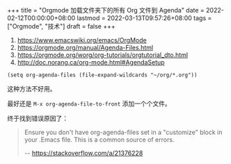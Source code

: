 +++
title = "Orgmode 加载文件夹下的所有 Org 文件到 Agenda"
date = 2022-02-12T00:00:00+08:00
lastmod = 2022-03-13T09:57:26+08:00
tags = ["Orgmode", "技术"]
draft = false
+++

1.  <https://www.emacswiki.org/emacs/OrgMode>
2.  <https://orgmode.org/manual/Agenda-Files.html>
3.  <https://orgmode.org/worg/org-tutorials/orgtutorial_dto.html>
4.  <http://doc.norang.ca/org-mode.html#AgendaSetup>

<!--listend-->

```elisp
(setq org-agenda-files (file-expand-wildcards "~/org/*.org"))
```

这种方法不好用。

最好还是 `M-x org-agenda-file-to-front` 添加一个个文件。

终于找到错误原因了：

> Ensure you don't have org-agenda-files set in a "customize" block in your .Emacs file. This is a common source of errors.
>
> -- <https://stackoverflow.com/a/21376228>